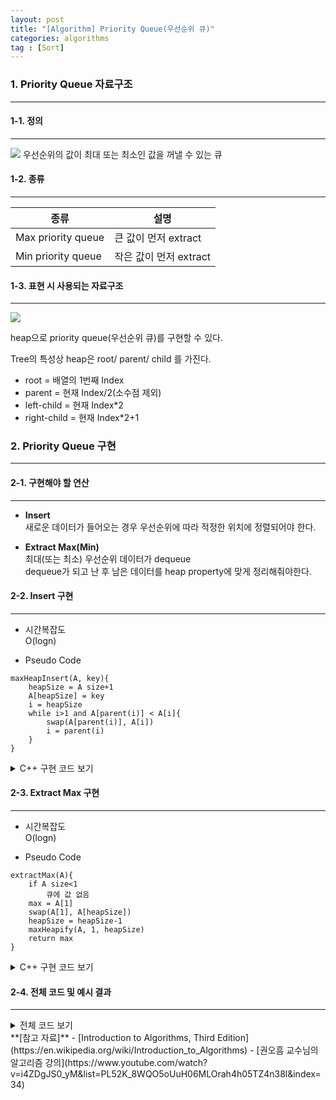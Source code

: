 ```yaml
---
layout: post
title: "[Algorithm] Priority Queue(우선순위 큐)"
categories: algorithms
tag : [Sort]
---
```


### 1. Priority Queue 자료구조
---

#### 1-1. 정의 
---
![](https://krispedia.github.io/assets/images/priority_queue_1.jpg)
우선순위의 값이 최대 또는 최소인 값을 꺼낼 수 있는 큐  

#### 1-2. 종류 
---

| 종류       | 설명           |
| ------------- | ------------- |
| Max priority queue | 큰 값이 먼저 extract |
| Min priority queue | 작은 값이 먼저 extract |
 
#### 1-3. 표현 시 사용되는 자료구조 
---
![](https://krispedia.github.io/assets/images/heap_2.jpg)

heap으로 priority queue(우선순위 큐)를 구현할 수 있다.  

Tree의 특성상 heap은 root/ parent/ child 를 가진다.  

- root = 배열의 1번째 Index
- parent = 현재 Index/2(소수점 제외)
- left-child = 현재 Index*2
- right-child = 현재 Index*2+1

### 2. Priority Queue 구현 
---

#### 2-1. 구현해야 할 연산 
---
- **Insert**  
새로운 데이터가 들어오는 경우 우선순위에 따라 적정한 위치에 정렬되어야 한다.  

- **Extract Max(Min)**  
최대(또는 최소) 우선순위 데이터가 dequeue  
dequeue가 되고 난 후 남은 데이터를 heap property에 맞게 정리해줘야한다.   

#### 2-2. Insert 구현
---
- 시간복잡도  
O(logn)

- Pseudo Code
```
maxHeapInsert(A, key){
    heapSize = A size+1
    A[heapSize] = key
    i = heapSize
    while i>1 and A[parent(i)] < A[i]{
        swap(A[parent(i)], A[i])
        i = parent(i)
    }
}
```

<details>
<summary>C++ 구현 코드 보기</summary>
<div markdown="1">

```cpp
void swap(int *a, int *b){
    int *temp = a;
    *a = *b;
    b = temp;
}
void maxHeapInsert(int *arr, int n, int key){
    int heapSize = n+1;
    arr[heapSize] = key;
    int i = heapSize;
    while(i>1 && arr[int(i/2)] < arr[i]){
        swap(arr[i], arr[int(i/2)]);
        i = int(i/2);
    }
}
```
</div>
</details>


#### 2-3. Extract Max 구현 
---
- 시간복잡도  
O(logn)

- Pseudo Code
```
extractMax(A){
    if A size<1
        큐에 값 없음 
    max = A[1]
    swap(A[1], A[heapSize])
    heapSize = heapSize-1
    maxHeapify(A, 1, heapSize)
    return max
}
```

<details>
<summary>C++ 구현 코드 보기</summary>
<div markdown="1">

```cpp
void swap(int *a, int *b){
    int *temp = a;
    *a = *b;
    b = temp;
}
int extractMax(int *arr, int n){
    if(n<1)
        return NULL;
    int max = arr[1];
    swap(arr[1], arr[n]);
    n-=1;
    maxHeapify_iterative(arr, 1, n);
    return max;
}
```
</div>
</details>

#### 2-4. 전체 코드 및 예시 결과
---
<details>
<summary>전체 코드 보기</summary>
<div markdown="1">

```cpp
#include<iostream>
using namespace std;

void swap(int *a, int *b){
    int *temp = a;
    *a = *b;
    b = temp;
}
void maxHeapify_recursive(int *arr, int root, int n) {
    if(root*2>n)
        return;
    int k = root*2;
    if(root*2+1<=n)
        k = arr[root*2]>arr[root*2+1]? root*2:root*2+1;

    if(arr[root]>=arr[k])
        return;
    swap(arr[root], arr[k]);
    maxHeapify_recursive(arr, k, n);
}
void maxHeapify_iterative(int *arr, int root, int n){
    while(root*2<=n){
        int k = root*2;
        if(root*2+1<=n)
            k = arr[root*2]>arr[root*2+1]? root*2:root*2+1;

        if(arr[root]>=arr[k])
            return;
        swap(arr[root], arr[k]);
        root = k;
    }
}
void buildMaxHeap(int *arr, int n){
    for(int i=int(n/2); i>0; i--){
        //maxHeapify_recursive(arr, i, n);
        maxHeapify_iterative(arr, i, n);
    }
}
void maxHeapInsert(int *arr, int n, int key){
    int heapSize = n+1;
    arr[heapSize] = key;
    int i = heapSize;
    while(i>1 && arr[int(i/2)] < arr[i]){
        swap(arr[i], arr[int(i/2)]);
        i = int(i/2);
    }
}
int extractMax(int *arr, int n){
    if(n<1)
        return NULL;
    int max = arr[1];
    swap(arr[1], arr[n]);
    n-=1;
    maxHeapify_iterative(arr, 1, n);
    return max;
}
int main(){
    int n=10;
    int arr[] = {0,4,1,3,2,16,9,10,14,8,7};

    buildMaxHeap(arr, n);
    //heapSort(arr, n);
    //maxHeapInsert(arr, n, 18);
    for(int i=1; i<=n; i++) cout<<arr[i]<<" ";
    cout<<endl;
    cout<<extractMax(arr, n)<<endl;
    for(int i=1; i<=n-1; i++) cout<<arr[i]<<" ";
    cout<<endl;


    return 0;
}
```
</div>
</details>

<div class="divider"></div>
**[참고 자료]**
- [Introduction to Algorithms, Third Edition](https://en.wikipedia.org/wiki/Introduction_to_Algorithms)
- [권오흠 교수님의 알고리즘 강의](https://www.youtube.com/watch?v=i4ZDgJS0_yM&list=PL52K_8WQO5oUuH06MLOrah4h05TZ4n38l&index=34)